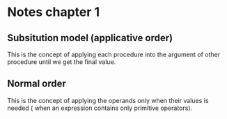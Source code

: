 # Notes chapter 1

## Subsitution model (applicative order)

This is the concept of applying each procedure into the argument of other procedure until we get the final value.

## Normal order

This is the concept of applying the operands only when their values is needed ( when an expression contains only primitive operators).
